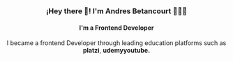 <p align="center" width="300">
   <h3 align="center">¡Hey there 👋! I'm Andres Betancourt 👨🏻‍💻</h3>
</p>

<h4 align="center">I'm a Frontend Developer</h4>
<p align="center">I became a frontend Developer through leading education platforms such as <strong>platzi</strong>, <strong>udemy</strong><strong>youtube.</strong></p>

<!--
**andresebb/andresebb** is a ✨ _special_ ✨ repository because its `README.md` (this file) appears on your GitHub profile.

Here are some ideas to get you started:

- 🔭 I’m currently working on ...
- 🌱 I’m currently learning ...
- 👯 I’m looking to collaborate on ...
- 🤔 I’m looking for help with ...
- 💬 Ask me about ...
- 📫 How to reach me: ...
- 😄 Pronouns: ...
- ⚡ Fun fact: ...
-->
